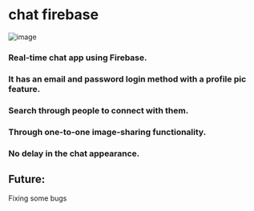 # chat firebase
![image](https://user-images.githubusercontent.com/77146598/217278348-3af5c956-47cf-45d9-bf4b-181f650f1fdb.png)

### Real-time chat app using Firebase.

### It has an email and password login method with a profile pic feature.

### Search through people to connect with them.

### Through one-to-one image-sharing functionality.

### No delay in the chat appearance.

## Future:
Fixing some bugs
